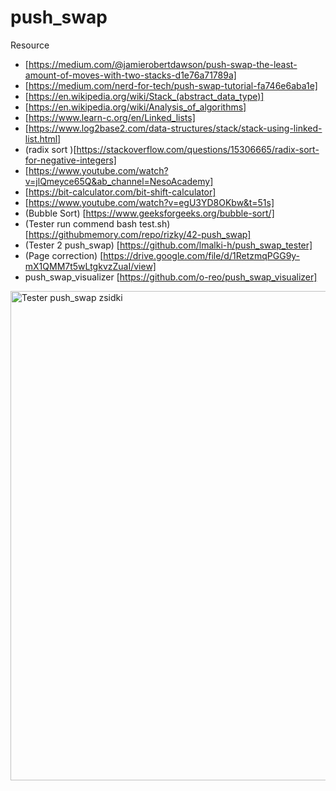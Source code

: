 # push_swap

Resource

- [https://medium.com/@jamierobertdawson/push-swap-the-least-amount-of-moves-with-two-stacks-d1e76a71789a]
- [https://medium.com/nerd-for-tech/push-swap-tutorial-fa746e6aba1e]
- [https://en.wikipedia.org/wiki/Stack_(abstract_data_type)]
- [https://en.wikipedia.org/wiki/Analysis_of_algorithms]
- [https://www.learn-c.org/en/Linked_lists]
- [https://www.log2base2.com/data-structures/stack/stack-using-linked-list.html]
- (radix sort )[https://stackoverflow.com/questions/15306665/radix-sort-for-negative-integers]
- [https://www.youtube.com/watch?v=jlQmeyce65Q&ab_channel=NesoAcademy]
- [https://bit-calculator.com/bit-shift-calculator]
- [https://www.youtube.com/watch?v=egU3YD8OKbw&t=51s]
- (Bubble Sort) [https://www.geeksforgeeks.org/bubble-sort/]
- (Tester run commend bash test.sh) [https://githubmemory.com/repo/rizky/42-push_swap]
- (Tester 2 push_swap) [https://github.com/lmalki-h/push_swap_tester]
- (Page correction) [https://drive.google.com/file/d/1RetzmqPGG9y-mX1QMM7t5wLtgkvzZuaI/view]
- push_swap_visualizer [https://github.com/o-reo/push_swap_visualizer]



<img width="783" alt="Tester push_swap zsidki" src="https://user-images.githubusercontent.com/58993412/144735596-1f5a74ce-0643-439c-8b67-d002b779afbc.png">
